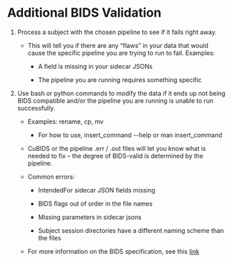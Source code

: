# Additional BIDS Validation 

1. Process a subject with the chosen pipeline to see if it fails right away. 

    - This will tell you if there are any “flaws” in your data that would cause the specific pipeline you are trying to run to fail. Examples:

        - A field is missing in your sidecar JSONs

        - The pipeline you are running requires something specific

2. Use bash or python commands to modify the data if it ends up not being BIDS compatible and/or the pipeline you are running is unable to run successfully.

    - Examples: rename, cp, mv

        - For how to use, insert_command --help or man insert_command 

    - CuBIDS or the pipeline .err / .out files will let you know what is needed to fix – the degree of BIDS-valid is determined by the pipeline.

    - Common errors: 

        - IntendedFor sidecar JSON fields missing

        - BIDS flags out of order in the file names

        - Missing parameters in sidecar jsons

        - Subject session directories have a different naming scheme than the files
        
    - For more information on the BIDS specification, see this [link](https://github.com/PennLINC/CuBIDS)